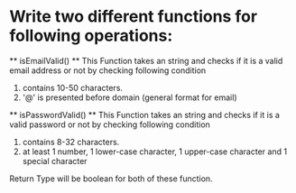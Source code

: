 # Write two different functions for following operations:
 ** isEmailValid() **
 This Function takes an string and checks if it is a valid email address or not by checking following condition<br>
 1. contains 10-50 characters. <br>
 2. '@' is presented before domain (general format for email) <br>
 
 ** isPasswordValid() **
 This Function takes an string and checks if it is a valid password or not by checking following condition<br>
 1. contains 8-32 characters. <br>
 2. at least 1 number, 1 lower-case character, 1 upper-case character and 1 special character <br>
 
 Return Type will be boolean for both of these function.

